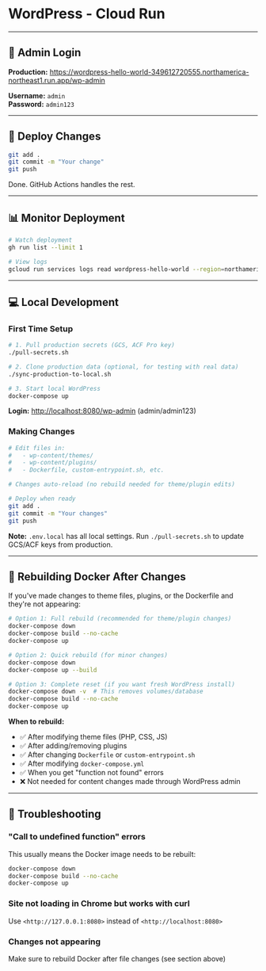# WordPress - Cloud Run

---

## 🔑 Admin Login

**Production:** <https://wordpress-hello-world-349612720555.northamerica-northeast1.run.app/wp-admin>

**Username:** `admin`  
**Password:** `admin123`

---

## 🚀 Deploy Changes

```bash
git add .
git commit -m "Your change"
git push
```

Done. GitHub Actions handles the rest.

---

## 📊 Monitor Deployment

```bash
# Watch deployment
gh run list --limit 1

# View logs
gcloud run services logs read wordpress-hello-world --region=northamerica-northeast1 --limit=50
```

---

## 💻 Local Development

### First Time Setup

```bash
# 1. Pull production secrets (GCS, ACF Pro key)
./pull-secrets.sh

# 2. Clone production data (optional, for testing with real data)
./sync-production-to-local.sh

# 3. Start local WordPress
docker-compose up
```

**Login:** <http://localhost:8080/wp-admin> (admin/admin123)

### Making Changes

```bash
# Edit files in:
#   - wp-content/themes/
#   - wp-content/plugins/
#   - Dockerfile, custom-entrypoint.sh, etc.

# Changes auto-reload (no rebuild needed for theme/plugin edits)

# Deploy when ready
git add .
git commit -m "Your changes"
git push
```

**Note:** `.env.local` has all local settings. Run `./pull-secrets.sh` to update GCS/ACF keys from production.

---

## 🔄 Rebuilding Docker After Changes

If you've made changes to theme files, plugins, or the Dockerfile and they're not appearing:

```bash
# Option 1: Full rebuild (recommended for theme/plugin changes)
docker-compose down
docker-compose build --no-cache
docker-compose up

# Option 2: Quick rebuild (for minor changes)
docker-compose down
docker-compose up --build

# Option 3: Complete reset (if you want fresh WordPress install)
docker-compose down -v  # This removes volumes/database
docker-compose build --no-cache
docker-compose up
```

**When to rebuild:**

- ✅ After modifying theme files (PHP, CSS, JS)
- ✅ After adding/removing plugins  
- ✅ After changing `Dockerfile` or `custom-entrypoint.sh`
- ✅ After modifying `docker-compose.yml`
- ✅ When you get "function not found" errors
- ❌ Not needed for content changes made through WordPress admin

---

## 🐛 Troubleshooting

### "Call to undefined function" errors

This usually means the Docker image needs to be rebuilt:

```bash
docker-compose down
docker-compose build --no-cache
docker-compose up
```

### Site not loading in Chrome but works with curl

Use `<http://127.0.0.1:8080>` instead of `<http://localhost:8080>`

### Changes not appearing

Make sure to rebuild Docker after file changes (see section above)
